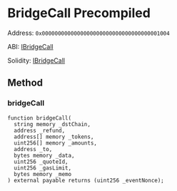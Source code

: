 # BridgeCall Precompiled

Address: `0x0000000000000000000000000000000000001004`

ABI: [IBridgeCall](https://github.com/PundiAI/fx-core/blob/main/contract/ibridgecall.sol.go#L34)

Solidity: [IBridgeCall](https://github.com/PundiAI/fx-core/blob/main/solidity/contracts/interfaces/IBridgeCall.sol)

## Method

### bridgeCall

```solidity
function bridgeCall(
  string memory _dstChain,
  address _refund,
  address[] memory _tokens,
  uint256[] memory _amounts,
  address _to,
  bytes memory _data,
  uint256 _quoteId,
  uint256 _gasLimit,
  bytes memory _memo
) external payable returns (uint256 _eventNonce);
```
